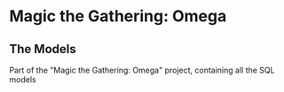 # Magic the Gathering: Omega

## The Models

Part of the "Magic the Gathering: Omega" project, containing all the SQL models

